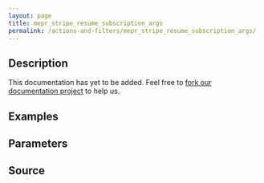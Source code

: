 ```yaml
---
layout: page
title: mepr_stripe_resume_subscription_args
permalink: /actions-and-filters/mepr_stripe_resume_subscription_args/
---
```


## Description

This documentation has yet to be added. Feel free to [fork our documentation project](https://github.com/caseproof/memberpress-docs) to help us.

## Examples


## Parameters


## Source

